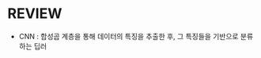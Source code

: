 
	
# REVIEW
- CNN : 합성곱 계층을 통해 데이터의 특징을 추출한 후, 그 특징들을 기반으로 분류하는 딥러
<!--stackedit_data:
eyJoaXN0b3J5IjpbLTQ4NTA3ODgyN119
-->